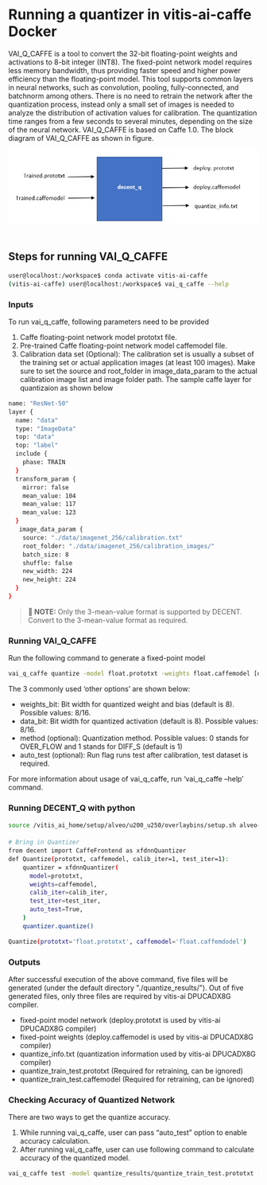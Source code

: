 # Running a quantizer in vitis-ai-caffe Docker
VAI_Q_CAFFE is a tool to convert the 32-bit floating-point weights and activations to 8-bit integer (INT8). The fixed-point network model requires less memory bandwidth, thus providing faster speed and higher power efficiency than the floating-point model. This tool supports common layers in neural networks, such as convolution, pooling, fully-connected, and batchnorm among others. There is no need to retrain the network after the quantization process, instead only a small set of images is needed to analyze the distribution of activation values for calibration. The quantization time ranges from a few seconds to several minutes, depending on the size of the neural network. VAI_Q_CAFFE is based on Caffe 1.0. The block diagram of VAI_Q_CAFFE as shown in figure.

<div align="center">
<img src="img/Blockdiagram_decent.png"><br><br>
</div>

## Steps for running VAI_Q_CAFFE

```sh
user@localhost:/workspace$ conda activate vitis-ai-caffe
(vitis-ai-caffe) user@localhost:/workspace$ vai_q_caffe --help

```

### Inputs<br />
To run vai_q_caffe, following parameters need to be provided<br />

1.	Caffe floating-point network model prototxt file.
2.	Pre-trained Caffe floating-point network model caffemodel file.
3.	Calibration data set (Optional): The calibration set is usually a subset of the           training set or actual application images (at least 100 images). Make sure to set the     source and root_folder in image_data_param to the actual calibration image list and       image folder path. The sample caffe layer for quantizaion as shown below
``` sh
name: "ResNet-50"
layer {
  name: "data"
  type: "ImageData"
  top: "data"
  top: "label"
  include {
    phase: TRAIN
  }
  transform_param {
    mirror: false
    mean_value: 104
    mean_value: 117
    mean_value: 123
  }
   image_data_param {
    source: "./data/imagenet_256/calibration.txt"
    root_folder: "./data/imagenet_256/calibration_images/"
    batch_size: 8
    shuffle: false
    new_width: 224
    new_height: 224
  }
}

```

>**:pushpin: NOTE:** Only the 3-mean-value format is supported by DECENT. Convert to the 3-mean-value format as required.

### Running VAI_Q_CAFFE <br />
Run the following command to generate a fixed-point model
```sh
vai_q_caffe quantize -model float.prototxt -weights float.caffemodel [other options]

```
The 3 commonly used ‘other options’ are shown below:<br />
  -	weights_bit: Bit width for quantized weight and bias (default is 8). Possible values: 8/16.<br />
  -	data_bit: Bit width for quantized activation (default is 8). Possible values: 8/16.<br />
  -	method (optional): Quantization method. Possible values: 0 stands for OVER_FLOW and  1 stands for DIFF_S (default is 1)<br />
  -	auto_test (optional): Run flag runs test after calibration, test dataset is required.<br />

For more information about usage of vai_q_caffe, run ‘vai_q_caffe –help’ command.

### Running DECENT_Q with python <br />
```sh
source /vitis_ai_home/setup/alveo/u200_u250/overlaybins/setup.sh alveo-u200

# Bring in Quantizer
from decent import CaffeFrontend as xfdnnQuantizer
def Quantize(prototxt, caffemodel, calib_iter=1, test_iter=1):
    quantizer = xfdnnQuantizer(
      model=prototxt,
      weights=caffemodel,
      calib_iter=calib_iter,
      test_iter=test_iter,
      auto_test=True,
    )
    quantizer.quantize()
```

```sh
Quantize(prototxt='float.prototxt', caffemodel='float.caffemdodel')
```

### Outputs
After successful execution of the above command, five files will be generated (under the default directory "./quantize_results/"). Out of five generated files, only three files are required by vitis-ai DPUCADX8G compiler.<br />

  - fixed-point model network (deploy.prototxt is used by vitis-ai DPUCADX8G compiler)<br />
  -	fixed-point weights (deploy.caffemodel is used by vitis-ai DPUCADX8G compiler)<br />
  -	quantize_info.txt (quantization information used by vitis-ai DPUCADX8G compiler)<br />
  -	quantize_train_test.prototxt (Required for retraining, can be ignored)<br />
  -	quantize_train_test.caffemodel (Required for retraining, can be ignored)<br />

### Checking Accuracy of Quantized Network<br />
There are two ways to get the quantize accuracy. <br />

1.	While running vai_q_caffe, user can pass “auto_test” option to enable accuracy calculation.<br />
2.	After running vai_q_caffe, user can use following command to calculate accuracy of the quantized model. <br />

```sh
vai_q_caffe test -model quantize_results/quantize_train_test.prototxt -weights quantize_results/quantize_train_test.caffemodel  -test_iter 100
```


